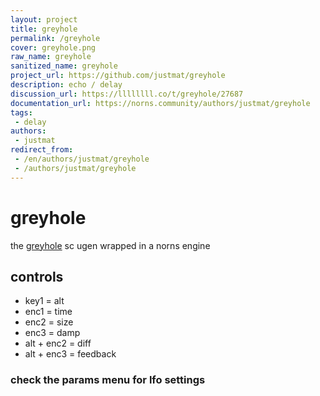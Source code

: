 ```yaml
---
layout: project
title: greyhole
permalink: /greyhole
cover: greyhole.png
raw_name: greyhole
sanitized_name: greyhole
project_url: https://github.com/justmat/greyhole
description: echo / delay
discussion_url: https://llllllll.co/t/greyhole/27687
documentation_url: https://norns.community/authors/justmat/greyhole
tags:
 - delay
authors:
 - justmat
redirect_from:
 - /en/authors/justmat/greyhole
 - /authors/justmat/greyhole
---
```

# greyhole
the [greyhole](http://doc.sccode.org/Classes/Greyhole.html) sc ugen wrapped in a norns engine


## controls
* key1 = alt
* enc1 = time
* enc2 = size
* enc3 = damp
* alt + enc2 = diff
* alt + enc3 = feedback

### check the params menu for lfo settings
